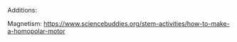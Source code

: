 Additions:

Magnetism: https://www.sciencebuddies.org/stem-activities/how-to-make-a-homopolar-motor
